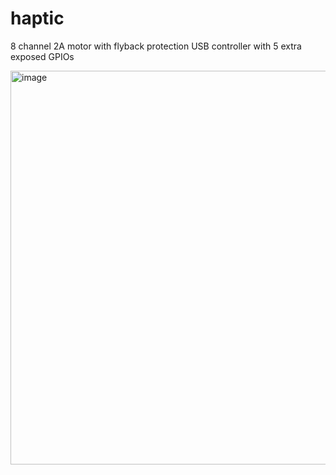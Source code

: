 # haptic
8 channel 2A motor with flyback protection USB controller with 5 extra exposed GPIOs

<img width="630" alt="image" src="https://github.com/user-attachments/assets/967e2058-5067-4941-b346-0e64ea9a5b5c" />
